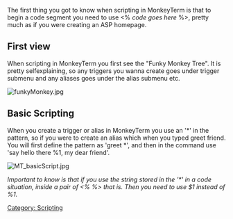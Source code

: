 The first thing you got to know when scripting in MonkeyTerm is that to
begin a code segment you need to use \<% *code goes here* %\>, pretty
much as if you were creating an ASP homepage.

## First view

When scripting in MonkeyTerm you first see the "Funky Monkey Tree". It
is pretty selfexplaining, so any triggers you wanna create goes under
trigger submenu and any aliases goes under the alias submenu etc.

![](funkyMonkey.jpg "funkyMonkey.jpg")

## Basic Scripting

When you create a trigger or alias in MonkeyTerm you use an '\*' in the
pattern, so if you were to create an alias which when you typed greet
friend. You will first define the pattern as 'greet \*', and then in the
command use 'say hello there %1, my dear friend'.

![](MT_basicScript.jpg "MT_basicScript.jpg")

*Important to know is that if you use the string stored in the '\*' in a
code situation, inside a pair of \<% %\> that is. Then you need to use
$1 instead of %1.*

[Category: Scripting](Category:_Scripting "wikilink")
